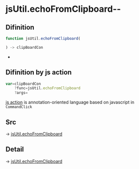 # jsUtil.echoFromClipboard--

## Difinition

```js.js
function jsUtil.echoFromClipboard(

) -> clipBoardCon
```

- 


## Difinition by js action

```js.js
var=clipBoardCon
	?func=jsUtil.echoFromClipboard
	?args=

```

[js action](#) is annotation-oriented language based on javascript in `CommandClick`



## Src

-> [jsUtil.echoFromClipboard](https://github.com/puutaro/CommandClick/blob/master/app/src/main/java/com/puutaro/commandclick/fragment_lib/terminal_fragment/js_interface/JsUtil.kt#L34)

## Detail

-> [jsUtil.echoFromClipboard](https://github.com/puutaro/CommandClick/blob/master/md/developer/js_interface/details/JsUtil/echoFromClipboard.md)
